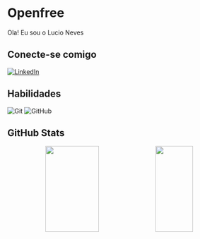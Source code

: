 # Openfree
Ola! Eu sou  o Lucio Neves

## Conecte-se comigo
[![LinkedIn](https://img.shields.io/badge/linkedin-%230077B5.svg?style=for-the-badge&logo=linkedin&logoColor=white)](https://github.com/lucioneves/dio-lab-open-source)

## Habilidades
![Git](https://img.shields.io/badge/GIT-E44C30?style=for-the-badge&logo=git&logoColor=white)
![GitHub](https://img.shields.io/badge/GitHub-100000?style=for-the-badge&logo=github&logoColor=white)
## GitHub Stats
<div align='center'>

<div align="center">  
  
  <img width="49%" height="195px" src="https://github-readme-stats.vercel.app/api?username=opedroneto&show_icons=true&count_private=true&title_color=80F7D4&icon_color=9d00ff&text_color=c9d1d9&bg_color=0d1117&border_color=fff0" /> 
  
  <img width="41%" height="195px" src="https://github-readme-stats.vercel.app/api/top-langs/?username=opedroneto&layout=compact&title_color=80F7D4&text_color=fff&bg_color=0d1117&border_color=fff0" />
  
</div>

</div>
